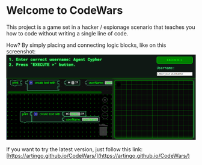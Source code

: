 # Welcome to CodeWars
This project is a game set in a hacker / espionage scenario that teaches you how to code 
without writing a single line of code.  

How? By simply placing and connecting logic blocks, like on this screenshot:<br>
![Screenshot](./img/CodeWars_Screenshot.png)  

If you want to try the latest version, just follow this link:  
[https://artingo.github.io/CodeWars/](https://artingo.github.io/CodeWars/)
